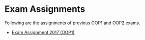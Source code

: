 # Exam Assignments

Following are the assignments of previous OOP1 and OOP2 exams.

* [Exam Assignment 2017 (OOP1)](../exams/2017_oop1.md)
